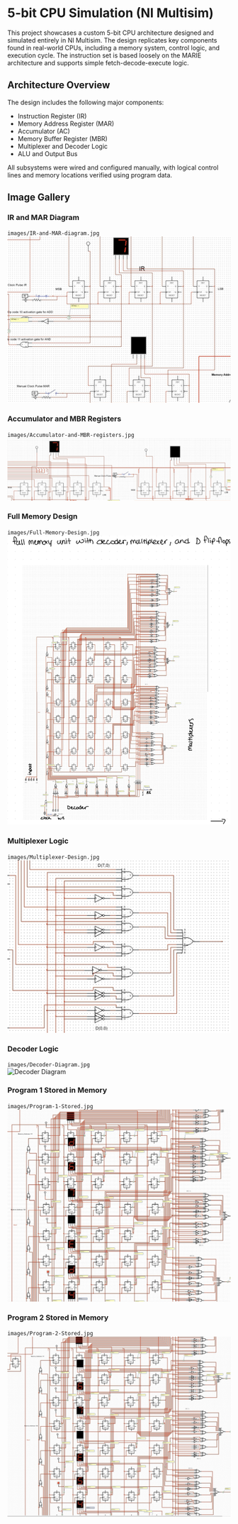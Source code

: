 # 5-bit CPU Simulation (NI Multisim)

This project showcases a custom 5-bit CPU architecture designed and simulated entirely in NI Multisim. The design replicates key components found in real-world CPUs, including a memory system, control logic, and execution cycle. The instruction set is based loosely on the MARIE architecture and supports simple fetch-decode-execute logic.

## Architecture Overview

The design includes the following major components:

- Instruction Register (IR)
- Memory Address Register (MAR)
- Accumulator (AC)
- Memory Buffer Register (MBR)
- Multiplexer and Decoder Logic
- ALU and Output Bus

All subsystems were wired and configured manually, with logical control lines and memory locations verified using program data.

## Image Gallery

### IR and MAR Diagram  
`images/IR-and-MAR-diagram.jpg`  
![IR and MAR](images/IR-and-MAR-Design.jpg)

### Accumulator and MBR Registers  
`images/Accumulator-and-MBR-registers.jpg`  
![AC and MBR](images/Accumulator-and-MBR-registers.jpg)

### Full Memory Design  
`images/Full-Memory-Design.jpg`  
![Full Memory Design](images/Full-Memory-Design.jpg)

### Multiplexer Logic  
`images/Multiplexer-Design.jpg`  
![Multiplexer Logic](images/Multiplexer-Design.jpg)

### Decoder Logic  
`images/Decoder-Diagram.jpg`  
![Decoder Diagram](images/Decoder-Design.jpg)

### Program 1 Stored in Memory  
`images/Program-1-Stored.jpg`  
![Program 1 Stored](images/Program-1-Stored.jpg)

### Program 2 Stored in Memory  
`images/Program-2-Stored.jpg`  
![Program 2 Stored](images/Program-2-Stored.jpg)
